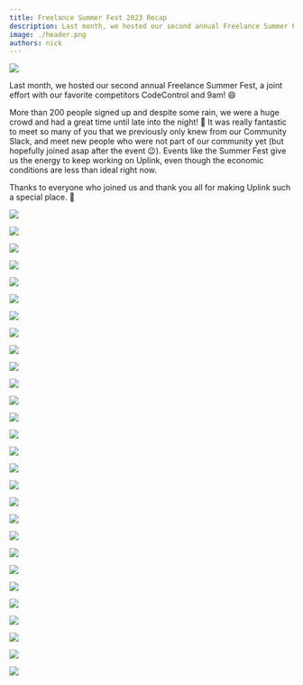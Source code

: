 ```yaml
---
title: Freelance Summer Fest 2023 Recap
description: Last month, we hosted our second annual Freelance Summer Fest, a joint effort with our favorite competitors CodeControl and 9am!
image: ./header.png
authors: nick
---
```


![](header.png)

Last month, we hosted our second annual Freelance Summer Fest, a joint effort with our favorite competitors CodeControl and 9am! 😄

More than 200 people signed up and despite some rain, we were a huge crowd and had a great time until late into the night! 🍻
It was really fantastic to meet so many of you that we previously only knew from our Community Slack, and meet new people who were not part of our community yet (but hopefully joined asap after the event 😉). Events like the Summer Fest give us the energy to keep working on Uplink, even though the economic conditions are less than ideal right now.

Thanks to everyone who joined us and thank you all for making Uplink such a special place. 🧡

<!--truncate-->

![](020.png)

![](021.png)

![](027.png)

![](009.png)

![](029.png)

![](004.png)

![](015.png)

![](013.png)

![](030.png)

![](031.png)

![](032.png)

![](033.png)

![](035.png)

![](038.png)

![](043.png)

![](044.png)

![](045.png)

![](046.png)

![](047.png)

![](048.png)

![](050.png)

![](051.png)

![](052.png)

![](053.png)

![](055.png)

![](056.png)

![](059.png)

![](060.png)
